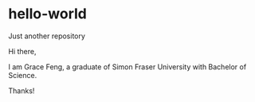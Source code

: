 # hello-world
Just another repository

Hi there,

I am Grace Feng, a graduate of Simon Fraser University with Bachelor of Science.

Thanks!
